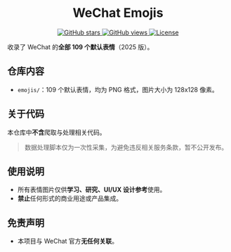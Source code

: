 # <center>WeChat Emojis</center>

<p align="center">
    <a href="https://github.com/yang-ym23/WeChat-emojis/stargazers">
        <img src="https://img.shields.io/github/stars/yang-ym23/WeChat-emojis?style=flat&color=red" alt="GitHub stars"/>
    </a>
    <a href="https://github.com/yang-ym23/WeChat-emojis">
        <img src="https://visitor-badge.laobi.icu/badge?page_id=yang-ym23.WeChat-emojis" alt="GitHub views"/>
    </a>
    <a href="LICENSE">
        <img src="https://img.shields.io/badge/license-MIT-yellow.svg" alt="License"/>
    </a>
</p>


收录了 WeChat 的**全部 109 个默认表情**（2025 版）。

## 仓库内容

- `emojis/`：109 个默认表情，均为 PNG 格式，图片大小为 128x128 像素。

## 关于代码

本仓库中**不含**爬取与处理相关代码。

> 数据处理脚本仅为一次性采集，为避免违反相关服务条款，暂不公开发布。

## 使用说明

- 所有表情图片仅供**学习、研究、UI/UX 设计参考**使用。
- **禁止**任何形式的商业用途或产品集成。

## 免责声明

- 本项目与 WeChat 官方**无任何关联**。
